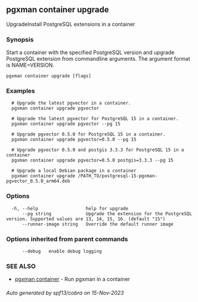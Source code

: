 ## pgxman container upgrade

UpgradeInstall PostgreSQL extensions in a container

### Synopsis

Start a container with the specified PostgreSQL version and upgrade
PostgreSQL extension from commandline arguments. The argument format
is NAME=VERSION.

```
pgxman container upgrade [flags]
```

### Examples

```
  # Upgrade the latest pgvector in a container.
  pgxman container upgrade pgvector

  # Upgrade the latest pgvector for PostgreSQL 15 in a container.
  pgxman container upgrade pgvector --pg 15

  # Upgrade pgvector 0.5.0 for PostgreSQL 15 in a container.
  pgxman container upgrade pgvector=0.5.0 --pg 15

  # Upgrade pgvector 0.5.0 and postgis 3.3.3 for PostgreSQL 15 in a container
  pgxman container upgrade pgvector=0.5.0 postgis=3.3.3 --pg 15

  # Upgrade a local Debian package in a container
  pgxman container upgrade /PATH_TO/postgresql-15-pgxman-pgvector_0.5.0_arm64.deb
```

### Options

```
  -h, --help                  help for upgrade
      --pg string             Upgrade the extension for the PostgreSQL version. Supported values are 13, 14, 15, 16. (default "15")
      --runner-image string   Override the default runner image
```

### Options inherited from parent commands

```
      --debug   enable debug logging
```

### SEE ALSO

* [pgxman container](pgxman_container.md)	 - Run pgxman in a container

###### Auto generated by spf13/cobra on 15-Nov-2023
